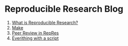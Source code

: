 # Reproducible Research Blog

1. [What is Reproducible
   Research?](https://github.com/devarops/RepRes_Blog/blob/develop/what_is_reproducible_research.md)
1. [Make](https://github.com/devarops/RepRes_Blog/blob/develop/make.md)
1. [Peer Review in RepRes](https://github.com/devarops/RepRes_Blog/blob/develop/why_peer_review_in_reproducible_research.md)
1. [Everithing with a script](https://github.com/devarops/RepRes_Blog/blob/develop/everithing_with_a_script.md)

